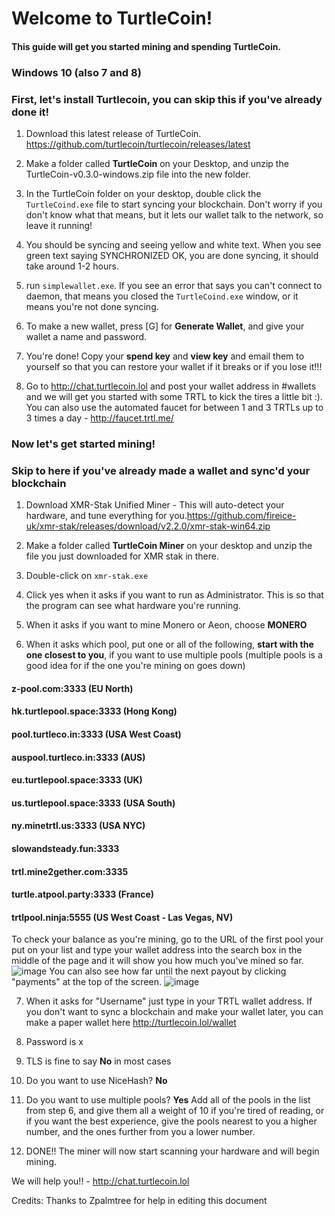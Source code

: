 # Welcome to TurtleCoin! 
#### This guide will get you started mining and spending TurtleCoin.


###  Windows 10 (also 7 and 8)
###  First, let's install Turtlecoin, you can skip this if you've already done it!

1. Download this latest release of TurtleCoin. https://github.com/turtlecoin/turtlecoin/releases/latest

2. Make a folder called **TurtleCoin** on your Desktop, and unzip the TurtleCoin-v0.3.0-windows.zip file into the new folder.

3. In the TurtleCoin folder on your desktop, double click the `TurtleCoind.exe` file to start syncing your blockchain. Don't worry if you don't know what that means, but it lets our wallet talk to the network, so leave it running!

4. You should be syncing and seeing yellow and white text. When you see green text saying SYNCHRONIZED OK, you are done syncing, it should take around 1-2 hours.

5. run `simplewallet.exe`. If you see an error that says you can't connect to daemon, that means you closed the `TurtleCoind.exe` window, or it means you're not done syncing. 

6. To make a new wallet, press [G] for **Generate Wallet**, and give your wallet a name and password. 

7. You're done! Copy your **spend key** and **view key** and email them to yourself so that you can restore your wallet if it breaks or if you lose it!!!

8. Go to http://chat.turtlecoin.lol and post your wallet address in #wallets and we will get you started with some TRTL to kick the tires a little bit :). You can also use the automated faucet for between 1 and 3 TRTLs up to 3 times a day - http://faucet.trtl.me/
  
### Now let's get started mining!
### Skip to here if you've already made a wallet and sync'd your blockchain

1. Download XMR-Stak Unified Miner - This will auto-detect your hardware, and tune everything for you.https://github.com/fireice-uk/xmr-stak/releases/download/v2.2.0/xmr-stak-win64.zip

2. Make a folder called **TurtleCoin Miner** on your desktop and unzip the file you just downloaded for XMR stak in there.

3. Double-click on `xmr-stak.exe`

4. Click yes when it asks if you want to run as Administrator. This is so that the program can see what hardware you're running.

5. When it asks if you want to mine Monero or Aeon, choose **MONERO**

6. When it asks which pool, put one or all of the following, **start with the one closest to you**, if you want to use multiple pools (multiple pools is a good idea for if the one you're mining on goes down)

#### z-pool.com:3333 (EU North)

#### hk.turtlepool.space:3333 (Hong Kong)

#### pool.turtleco.in:3333  (USA West Coast)

#### auspool.turtleco.in:3333 (AUS)

#### eu.turtlepool.space:3333 (UK)

#### us.turtlepool.space:3333 (USA South)

#### ny.minetrtl.us:3333 (USA NYC)

#### slowandsteady.fun:3333

#### trtl.mine2gether.com:3335 

#### turtle.atpool.party:3333 (France)

#### trtlpool.ninja:5555 (US West Coast - Las Vegas, NV)

To check your balance as you're mining, go to the URL of the first pool your put on your list and type your wallet address into the search box in the middle of the page and it will show you how much you've mined so far.
![image](https://user-images.githubusercontent.com/34389545/34903526-17cf3536-f7f9-11e7-98fd-580bdcf3faed.png)
You can also see how far until the next payout by clicking "payments" at the top of the screen.
![image](https://user-images.githubusercontent.com/34389545/34903536-36bb8904-f7f9-11e7-8b92-d886ba15bdc5.png)

7. When it asks for "Username" just type in your TRTL wallet address. If you don't want to sync a blockchain and make your wallet later, you can make a paper wallet here http://turtlecoin.lol/wallet

8. Password is x

9. TLS is fine to say **No** in most cases

10. Do you want to use NiceHash? **No**

11. Do you want to use multiple pools? **Yes** 
Add all of the pools in the list from step 6, and give them all a weight of 10 if you're tired of reading, or if you want the best experience, give the pools nearest to you a higher number, and the ones further from you a lower number.

12. DONE!! The miner will now start scanning your hardware and will begin mining. 



We will help you!! - http://chat.turtlecoin.lol

Credits: Thanks to Zpalmtree for help in editing this document
